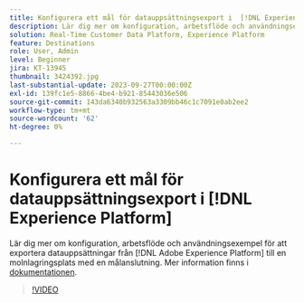 ```yaml
---
title: Konfigurera ett mål för datauppsättningsexport i  [!DNL Experience Platform]
description: Lär dig mer om konfiguration, arbetsflöde och användningsexempel för export av datauppsättningar från  [!DNL Adobe Experience Platform]  till en molnlagringsplats med en målanslutning.
solution: Real-Time Customer Data Platform, Experience Platform
feature: Destinations
role: User, Admin
level: Beginner
jira: KT-13945
thumbnail: 3424392.jpg
last-substantial-update: 2023-09-27T00:00:00Z
exl-id: 139fc1e5-8866-4be4-b921-85443036e506
source-git-commit: 143da6340b932563a3309bb46c1c7091e0ab2ee2
workflow-type: tm+mt
source-wordcount: '62'
ht-degree: 0%

---
```


# Konfigurera ett mål för datauppsättningsexport i [!DNL Experience Platform]

Lär dig mer om konfiguration, arbetsflöde och användningsexempel för att exportera datauppsättningar från [!DNL Adobe Experience Platform] till en molnlagringsplats med en målanslutning. Mer information finns i [dokumentationen](https://experienceleague.adobe.com/docs/experience-platform/destinations/ui/activate/export-datasets.html).

>[!VIDEO](https://video.tv.adobe.com/v/3424392/?learn=on)
